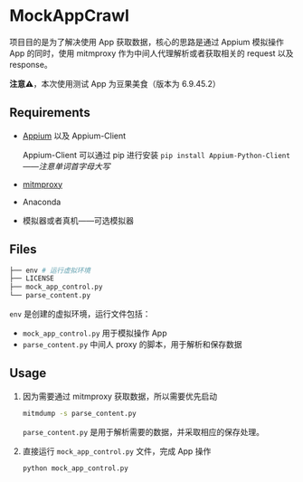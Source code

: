 # MockAppCrawl

项目目的是为了解决使用 App 获取数据，核心的思路是通过 Appium 模拟操作 App 的同时，使用 mitmproxy 作为中间人代理解析或者获取相关的 request 以及 response。

**注意⚠️**，本次使用测试 App 为豆果美食（版本为 6.9.45.2）

## Requirements

* [Appium](https://github.com/appium/appium-desktop/releases) 以及 Appium-Client

  Appium-Client 可以通过 pip 进行安装 `pip install Appium-Python-Client`——*注意单词首字母大写*

* [mitmproxy](https://mitmproxy.org/)

* Anaconda

* 模拟器或者真机——可选模拟器

## Files

```bash
├── env # 运行虚拟环境
├── LICENSE
├── mock_app_control.py
└── parse_content.py
```

`env` 是创建的虚拟环境，运行文件包括：

*  `mock_app_control.py` 用于模拟操作 App
* `parse_content.py` 中间人 proxy 的脚本，用于解析和保存数据

## Usage

1. 因为需要通过 mitmproxy 获取数据，所以需要优先启动

   ```bash
   mitmdump -s parse_content.py
   ```

   `parse_content.py` 是用于解析需要的数据，并采取相应的保存处理。

2. 直接运行 `mock_app_control.py` 文件，完成 App 操作

   ```bash
   python mock_app_control.py
   ```

   

